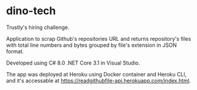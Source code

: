 # dino-tech

Trustly's hiring challenge.

Application to scrap Github's repositories URL and returns repository's files with total line numbers and bytes grouped by file's extension in JSON format.

Developed using C# 8.0 .NET Core 3.1 in Visual Studio.

The app was deployed at Heroku using Docker container and Heroku CLI, and it's accessable at https://readgithubfile-api.herokuapp.com/index.html.
